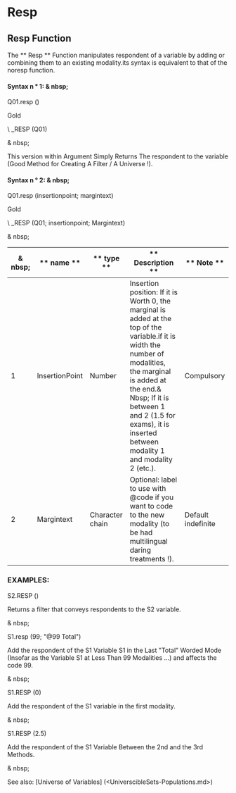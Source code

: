 # Resp

## Resp Function

The ** Resp ** Function manipulates respondent of a variable by adding or combining them to an existing modality.its syntax is equivalent to that of the noresp function.

#### Syntax n ° 1: & nbsp;

Q01.resp ()

Gold

\ _RESP (Q01)

& nbsp;

This version within Argument Simply Returns The respondent to the variable (Good Method for Creating A Filter / A Universe \!).

#### Syntax n ° 2: & nbsp;

Q01.resp (insertionpoint; margintext)

Gold

\ _RESP (Q01; insertionpoint; Margintext)

& nbsp;

| & nbsp; | ** name ** | ** type ** | ** Description ** | ** Note ** |
| --- | --- | --- | --- | --- |
| &#49; | InsertionPoint | Number | Insertion position: If it is Worth 0, the marginal is added at the top of the variable.if it is width the number of modalities, the marginal is added at the end.& Nbsp; If it is between 1 and 2 (1.5 for exams), it is inserted between modality 1 and modality 2 (etc.). | Compulsory |
| &#50; | Margintext | Character chain | Optional: label to use with @code if you want to code to the new modality (to be had multilingual daring treatments \!). | Default indefinite |

### EXAMPLES:

S2.RESP ()

Returns a filter that conveys respondents to the S2 variable.

& nbsp;

S1.resp (99; "@99 Total")

Add the respondent of the S1 Variable S1 in the Last "Total" Worded Mode (Insofar as the Variable S1 at Less Than 99 Modalities ...) and affects the code 99.

& nbsp;

S1.RESP (0)

Add the respondent of the S1 variable in the first modality.

& nbsp;

S1.RESP (2.5)

Add the respondent of the S1 Variable Between the 2nd and the 3rd Methods.

& nbsp;

See also: [Universe of Variables] (<UniverscibleSets-Populations.md>)